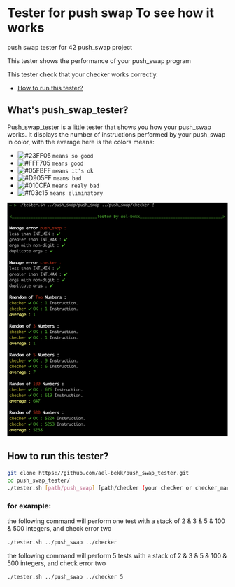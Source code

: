 # Tester for push swap To see how it works
push swap tester for 42 push_swap project

This tester shows the performance of your push_swap program

This tester check that your checker works correctly.

* [How to run this tester?](#how-to-run-this-tester)

## What's push_swap_tester?

Push_swap_tester is a little tester that shows you how your push_swap works.
It displays the number of instructions performed by your push_swap in color, with the everage
here is the colors means:


- ![#23FF05](https://via.placeholder.com/15/23FF05/000000?text=+) `means so good`
- ![#FFF705](https://via.placeholder.com/15/FFF705/000000?text=+) `means good`
- ![#05FBFF](https://via.placeholder.com/15/05FBFF/000000?text=+) `means it's ok`
- ![#D905FF](https://via.placeholder.com/15/D905FF/000000?text=+) `means bad`
- ![#010CFA](https://via.placeholder.com/15/010CFA/000000?text=+) `means realy bad`
- ![#f03c15](https://via.placeholder.com/15/f03c15/000000?text=+) `means eliminatory`

![Screenshot](screenshot.png)

## How to run this tester?

```bash
git clone https://github.com/ael-bekk/push_swap_tester.git
cd push_swap_tester/
./tester.sh [path/push_swap] [path/checker (your checker or checker_mac)] [nb_of_tests]
```
### for example:
the following command will perform one test with a stack of 2 & 3 & 5 & 100 & 500 integers, and check error two
```bash
./tester.sh ../push_swap ../checker
```
   
the following command will perform 5 tests with a stack of 2 & 3 & 5 & 100 & 500 integers, and check error two
```bash
./tester.sh ../push_swap ../checker 5
```
